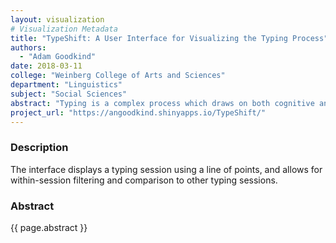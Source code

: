```yaml
---
layout: visualization
# Visualization Metadata
title: "TypeShift: A User Interface for Visualizing the Typing Process"
authors:
  - "Adam Goodkind"
date: 2018-03-11
college: "Weinberg College of Arts and Sciences"
department: "Linguistics"
subject: "Social Sciences"
abstract: "Typing is a complex process which draws on both cognitive and motor skills. By visualizing holistic trends in the typing process, TypeShift aims to elucidate the often-noisy information signals that are used to represent typing patterns. The importance of a tool such as TypeShift is that it can help answer the question, “What kind of typing session is being produced?” The typist session can be compared to other typing sessions, and aspects of the session itself, e.g. revisions and pauses, can be evaluated. Language production is both a stream of flowing words, as well as a series of separate word tokens. By allowing a user to capture both the holistic process as a single linear progression, as well as highlighting individual characteristics of each particular token, the tool can help a user understand both aspects."
project_url: "https://angoodkind.shinyapps.io/TypeShift/"
---
```

### Description
The interface displays a typing session using a line of points, and allows for within-session filtering and comparison to other typing sessions.

### Abstract
{{ page.abstract }}
